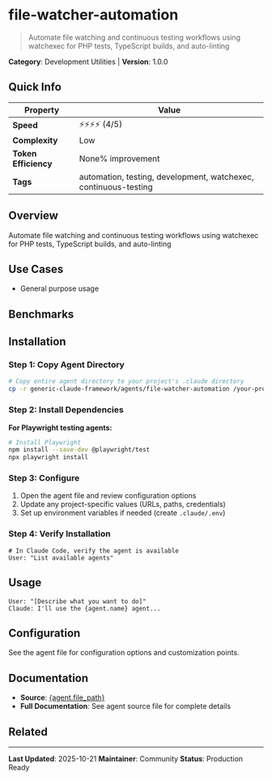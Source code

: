 # file-watcher-automation

> Automate file watching and continuous testing workflows using watchexec for PHP tests, TypeScript builds, and auto-linting

**Category**: Development Utilities | **Version**: 1.0.0

## Quick Info

| Property | Value |
|----------|-------|
| **Speed** | ⚡⚡⚡⚡ (4/5) |
| **Complexity** |  Low |
| **Token Efficiency** | None% improvement |
| **Tags** | automation, testing, development, watchexec, continuous-testing |

## Overview

Automate file watching and continuous testing workflows using watchexec for PHP tests, TypeScript builds, and auto-linting

## Use Cases

- General purpose usage


## Benchmarks



## Installation

### Step 1: Copy Agent Directory

```bash
# Copy entire agent directory to your project's .claude directory
cp -r generic-claude-framework/agents/file-watcher-automation /your-project/.claude/agents/
```

### Step 2: Install Dependencies

**For Playwright testing agents:**
```bash
# Install Playwright
npm install --save-dev @playwright/test
npx playwright install
```


### Step 3: Configure

1. Open the agent file and review configuration options
2. Update any project-specific values (URLs, paths, credentials)
3. Set up environment variables if needed (create `.claude/.env`)

### Step 4: Verify Installation

```
# In Claude Code, verify the agent is available
User: "List available agents"
```

## Usage

```
User: "[Describe what you want to do]"
Claude: I'll use the {agent.name} agent...
```

## Configuration

See the agent file for configuration options and customization points.

## Documentation

- **Source**: [{agent.file_path}](../../{agent.file_path})
- **Full Documentation**: See agent source file for complete details

## Related



---

**Last Updated**: 2025-10-21
**Maintainer**: Community
**Status**: Production Ready

